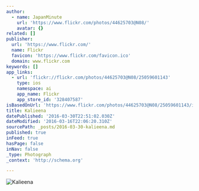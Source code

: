 ```yaml
---
author:
  - name: JapanMinute
    url: 'https://www.flickr.com/photos/44625703@N08/'
    avatar: {}
related: []
publisher:
  url: 'https://www.flickr.com/'
  name: Flickr
  favicon: 'https://www.flickr.com/favicon.ico'
  domain: www.flickr.com
keywords: []
app_links:
  - url: 'flickr://flickr.com/photos/44625703@N08/25059601143'
    type: ios
    namespace: ai
    app_name: Flickr
    app_store_id: '328407587'
isBasedOnUrl: 'https://www.flickr.com/photos/44625703@N08/25059601143/in/dateposted-public/'
title: Kalieena
datePublished: '2016-03-30T22:51:02.030Z'
dateModified: '2016-03-16T22:06:20.310Z'
sourcePath: _posts/2016-03-30-kalieena.md
published: true
inFeed: true
hasPage: false
inNav: false
_type: Photograph
_context: 'http://schema.org'

---
```

![Kalieena](https://farm2.staticflickr.com/1609/25059601143_9f35131e88_b.jpg)